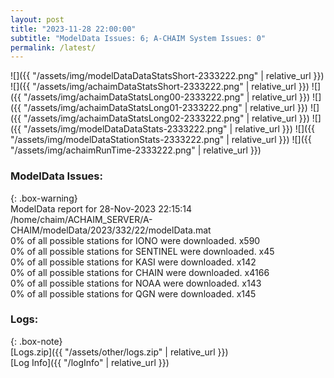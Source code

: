 ```yaml
---
layout: post
title: "2023-11-28 22:00:00"
subtitle: "ModelData Issues: 6; A-CHAIM System Issues: 0"
permalink: /latest/
---
```


![]({{ "/assets/img/modelDataDataStatsShort-2333222.png" | relative_url }})
![]({{ "/assets/img/achaimDataStatsShort-2333222.png" | relative_url }})
![]({{ "/assets/img/achaimDataStatsLong00-2333222.png" | relative_url }})
![]({{ "/assets/img/achaimDataStatsLong01-2333222.png" | relative_url }})
![]({{ "/assets/img/achaimDataStatsLong02-2333222.png" | relative_url }})
![]({{ "/assets/img/modelDataDataStats-2333222.png" | relative_url }})
![]({{ "/assets/img/modelDataStationStats-2333222.png" | relative_url }})
![]({{ "/assets/img/achaimRunTime-2333222.png" | relative_url }})


### ModelData Issues:  
  
{: .box-warning}  
 ModelData report for 28-Nov-2023 22:15:14   
 /home/chaim/ACHAIM_SERVER/A-CHAIM/modelData/2023/332/22/modelData.mat   
 0% of all possible stations for IONO were downloaded. x590   
 0% of all possible stations for SENTINEL were downloaded. x45   
 0% of all possible stations for KASI were downloaded. x142   
 0% of all possible stations for CHAIN were downloaded. x4166   
 0% of all possible stations for NOAA were downloaded. x143   
 0% of all possible stations for QGN were downloaded. x145   
  


### Logs:  
  
{: .box-note}  
[Logs.zip]({{ "/assets/other/logs.zip" | relative_url }})  
[Log Info]({{ "/logInfo" | relative_url }})  
